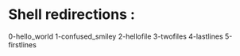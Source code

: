 # Shell redirections :

0-hello_world
1-confused_smiley
2-hellofile
3-twofiles
4-lastlines
5-firstlines

